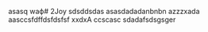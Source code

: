 asasq  waф# 2Joy
sdsddsdas
asasdadadanbnbn
azzzxada
aasccsfdffdsfdsfsf
xxdxA
ccscasc
sdadafsdsgsger
